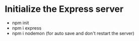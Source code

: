 # Initialize the Express server

- npm init
- npm i express
- npm i nodemon (for auto save and don't restart the server)
